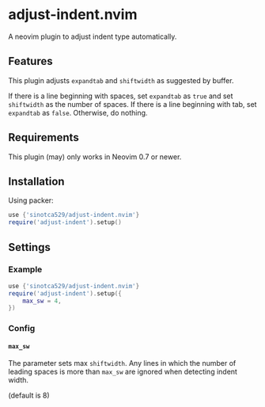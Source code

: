 # adjust-indent.nvim
A neovim plugin to adjust indent type automatically.

## Features
This plugin adjusts `expandtab` and `shiftwidth` as suggested by buffer.

If there is a line beginning with spaces, set `expandtab` as `true` and set `shiftwidth` as the number of spaces.
If there is a line beginning with tab, set `expandtab` as `false`.
Otherwise, do nothing.

## Requirements
This plugin (may) only works in Neovim 0.7 or newer.

## Installation
Using packer:

```lua
use {'sinotca529/adjust-indent.nvim'}
require('adjust-indent').setup()
```

## Settings
### Example
```lua
use {'sinotca529/adjust-indent.nvim'}
require('adjust-indent').setup({
    max_sw = 4,
})
```

### Config
#### `max_sw`
The parameter sets max `shiftwidth`.
Any lines in which the number of leading spaces is more than `max_sw` are ignored when detecting indent width.

(default is 8)

